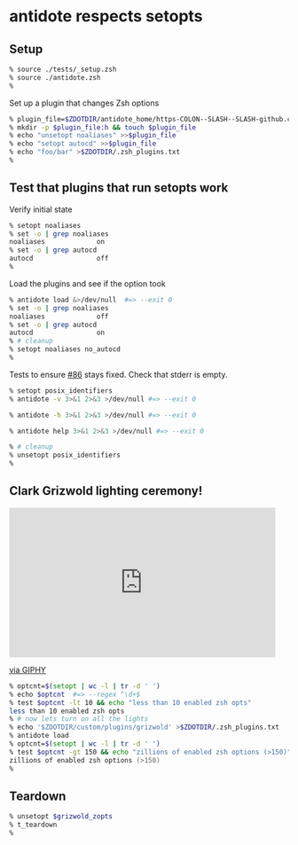 # antidote respects setopts

## Setup

```zsh
% source ./tests/_setup.zsh
% source ./antidote.zsh
%
```

Set up a plugin that changes Zsh options
```zsh
% plugin_file=$ZDOTDIR/antidote_home/https-COLON--SLASH--SLASH-github.com-SLASH-foo-SLASH-bar/bar.plugin.zsh
% mkdir -p $plugin_file:h && touch $plugin_file
% echo "unsetopt noaliases" >>$plugin_file
% echo "setopt autocd" >>$plugin_file
% echo "foo/bar" >$ZDOTDIR/.zsh_plugins.txt
%
```

## Test that plugins that run setopts work

Verify initial state
```zsh
% setopt noaliases
% set -o | grep noaliases
noaliases             on
% set -o | grep autocd
autocd                off
%
```

Load the plugins and see if the option took
```zsh
% antidote load &>/dev/null  #=> --exit 0
% set -o | grep noaliases
noaliases             off
% set -o | grep autocd
autocd                on
% # cleanup
% setopt noaliases no_autocd
%
```

Tests to ensure [#86](https://github.com/mattmc3/antidote/issues/86) stays fixed.
Check that stderr is empty.
```zsh
% setopt posix_identifiers
% antidote -v 3>&1 2>&3 >/dev/null #=> --exit 0

% antidote -h 3>&1 2>&3 >/dev/null #=> --exit 0

% antidote help 3>&1 2>&3 >/dev/null #=> --exit 0

% # cleanup
% unsetopt posix_identifiers
%
```

## Clark Grizwold lighting ceremony!

<iframe src="https://giphy.com/embed/gB9wIPXav2Ryg" width="480" height="270" frameBorder="0" class="giphy-embed" allowFullScreen></iframe><p><a href="https://giphy.com/gifs/comedy-retro-christmas-lights-gB9wIPXav2Ryg">via GIPHY</a></p>

```zsh
% optcnt=$(setopt | wc -l | tr -d ' ')
% echo $optcnt  #=> --regex ^\d+$
% test $optcnt -lt 10 && echo "less than 10 enabled zsh opts"
less than 10 enabled zsh opts
% # now lets turn on all the lights
% echo '$ZDOTDIR/custom/plugins/grizwold' >$ZDOTDIR/.zsh_plugins.txt
% antidote load
% optcnt=$(setopt | wc -l | tr -d ' ')
% test $optcnt -gt 150 && echo "zillions of enabled zsh options (>150)"
zillions of enabled zsh options (>150)
%
```

## Teardown

```zsh
% unsetopt $grizwold_zopts
% t_teardown
%
```
